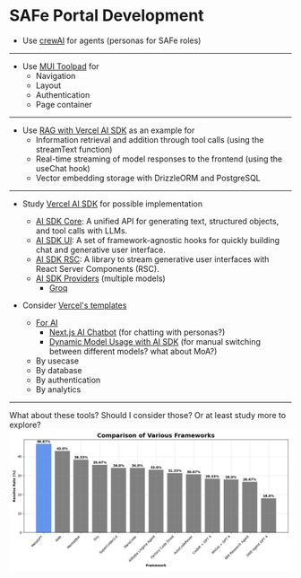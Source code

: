 # SAFe Portal Development

- Use [crewAI](https://github.com/crewAIInc/crewAI) for agents (personas for SAFe roles) 

---

- Use [MUI Toolpad](https://mui.com/toolpad/) for
    - Navigation
    - Layout
    - Authentication
    - Page container

---

- Use [RAG with Vercel AI SDK](https://vercel.com/templates/next.js/ai-sdk-rag) as an example for
    - Information retrieval and addition through tool calls (using the streamText function)
    - Real-time streaming of model responses to the frontend (using the useChat hook)
    - Vector embedding storage with DrizzleORM and PostgreSQL

---

- Study [Vercel AI SDK](https://sdk.vercel.ai/docs/introduction) for possible implementation
    - [AI SDK Core](https://sdk.vercel.ai/docs/ai-sdk-core): A unified API for generating text, structured objects, and tool calls with LLMs.
    - [AI SDK UI](https://sdk.vercel.ai/docs/ai-sdk-ui): A set of framework-agnostic hooks for quickly building chat and generative user interface.
    - [AI SDK RSC](https://sdk.vercel.ai/docs/ai-sdk-rsc): A library to stream generative user interfaces with React Server Components (RSC).
    - [AI SDK Providers](https://sdk.vercel.ai/providers/ai-sdk-providers#provider-support) (multiple models)
        - [Groq](https://sdk.vercel.ai/providers/ai-sdk-providers/groq#model-capabilities)

- Consider [Vercel's templates](https://vercel.com/templates)
    - [For AI](https://vercel.com/templates?type=ai)
        - [Next.js AI Chatbot](https://vercel.com/templates/next.js/nextjs-ai-chatbot) (for chatting with personas?)
        - [Dynamic Model Usage with AI SDK](https://vercel.com/templates/next.js/ai-sdk-feature-flags-edge-config) (for manual switching between different models? what about MoA?)
    - By usecase
    - By database
    - By authentication
    - By analytics
---

What about these tools? Should I consider those? Or at least study more to explore?
![](./img/1.bbc5312f.png)